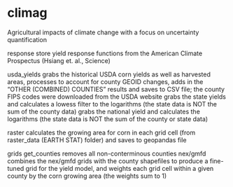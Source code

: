 # climag
Agricultural impacts of climate change with a focus on uncertainty quantification

response
store yield response functions from the American Climate Prospectus (Hsiang et. al., Science)

usda_yields 
grabs the historical USDA corn yields as well as harvested areas, processes to account for county GEOID changes, adds in the “OTHER (COMBINED) COUNTIES” results and saves to CSV file; the county FIPS codes were downloaded from the USDA website
grabs the state yields and calculates a lowess filter to the logarithms (the state data is NOT the sum of the county data)
grabs the national yield and calculates the logarithms (the state data is NOT the sum of the county or state data)

raster
calculates the growing area for corn in each grid cell (from raster_data (EARTH STAT) folder) and saves to geopandas file

grids
get_counties removes all non-conterminous counties 
nex/gmfd combines the nex/gmfd grids with the county shapefiles to produce a fine-tuned grid for the yield model, and weights each grid cell within a given county by the corn growing area (the weights sum to 1)
